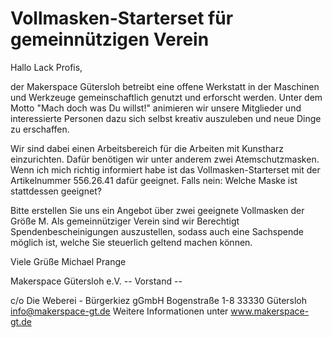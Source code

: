 # Vollmasken-Starterset für gemeinnützigen Verein

Hallo Lack Profis,

der Makerspace Gütersloh betreibt eine offene Werkstatt in der Maschinen und Werkzeuge gemeinschaftlich genutzt und erforscht werden.
Unter dem Motto "Mach doch was Du willst!" animieren wir unsere Mitglieder und interessierte Personen dazu sich selbst kreativ auszuleben und neue Dinge zu erschaffen.

Wir sind dabei einen Arbeitsbereich für die Arbeiten mit Kunstharz einzurichten.
Dafür benötigen wir unter anderem zwei Atemschutzmasken.
Wenn ich mich richtig informiert habe ist das Vollmasken-Starterset mit der Artikelnummer 556.26.41 dafür geeignet. Falls nein: Welche Maske ist stattdessen geeignet?

Bitte erstellen Sie uns ein Angebot über zwei geeignete Vollmasken der Größe M.
Als gemeinnütziger Verein sind wir Berechtigt Spendenbescheinigungen auszustellen, sodass auch eine Sachspende möglich ist, welche Sie steuerlich geltend machen können.

Viele Grüße
Michael Prange

Makerspace Gütersloh e.V.
-- Vorstand --

c/o Die Weberei - Bürgerkiez gGmbH
Bogenstraße 1-8
33330 Gütersloh
info@makerspace-gt.de
Weitere Informationen unter www.makerspace-gt.de
